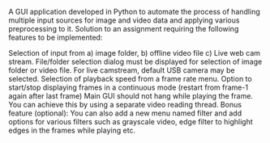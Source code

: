 A GUI application developed in Python to automate the process of handling multiple input sources for image and video data and applying various preprocessing to it. Solution to an assignment requiring the following features to be implemented:

Selection of input from a) image folder, b) offline video file c) Live web cam stream. File/folder selection dialog must be displayed for selection of image folder or video file. For live camstream, default USB camera may be selected.
Selection of playback speed from a frame rate menu.
Option to start/stop displaying frames in a continuous mode (restart from frame-1 again after last frame)
Main GUI should not hang while playing the frame. You can achieve this by using a separate video reading thread.
Bonus feature (optional): You can also add a new menu named filter and add options for various filters such as grayscale video, edge filter to highlight edges in the frames while playing etc.
